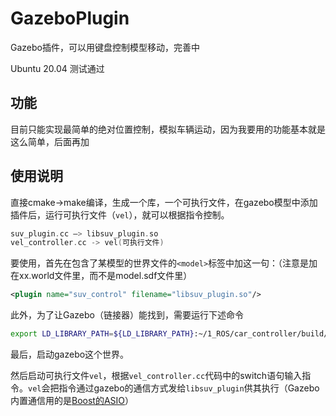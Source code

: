 # GazeboPlugin
Gazebo插件，可以用键盘控制模型移动，完善中

Ubuntu 20.04 测试通过

## 功能

目前只能实现最简单的绝对位置控制，模拟车辆运动，因为我要用的功能基本就是这么简单，后面再加

## 使用说明

直接cmake->make编译，生成一个库，一个可执行文件，在gazebo模型中添加插件后，运行可执行文件（`vel`），就可以根据指令控制。

```c
suv_plugin.cc —> libsuv_plugin.so
vel_controller.cc -> vel(可执行文件)
```

要使用，首先在包含了某模型的世界文件的`<model>`标签中加这一句：（注意是加在xx.world文件里，而不是model.sdf文件里）

```xml
<plugin name="suv_control" filename="libsuv_plugin.so"/>
```

此外，为了让Gazebo（链接器）能找到，需要运行下述命令

```bash
export LD_LIBRARY_PATH=${LD_LIBRARY_PATH}:~/1_ROS/car_controller/build/
```

最后，启动gazebo这个世界。

然后启动可执行文件`vel`，根据`vel_controller.cc`代码中的switch语句输入指令。`vel`会把指令通过gazebo的通信方式发给`libsuv_plugin`供其执行（Gazebo内置通信用的是[Boost的ASIO](https://mmoaay.gitbooks.io/boost-asio-cpp-network-programming-chinese/content/Chapter1.html)）



